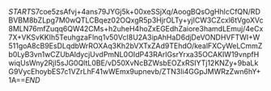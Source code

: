 $START$S7coe5zsAfvj+4ans79JYGj5k+00xeSSjXq/AoogBQsOgHhlcCfQN/RDBVBM8bZLpg7M0wQTLCBqez02OQxgR5p3HjrOLTy+yjICW3CZcxl6tVgoXVc8MLN76mfZuqq6QW42CMs+h2uheH4hoZxEGEdhZaiore3hamdLEmuj/4eCx7X+VKSvKKIh5TeuhgzaFlnq1v50VcI8U2A3ipAhHaD6djDeVONDHVFTWI+W511goA8cB9EsDLqdbWrROXAq3Kh2bVXTxZAd9TEhdO/kealFXCyWeLCmmZb0LyB3vn1wCZUbAldycjUvdPmNL0OIdP43RArlGsrYrxa35OCAKIW19vnpfHwiqUsWny2RjI5sJG0QltL0BE/vD50XvNcBZWsbEOZxRSIYTj12KNZy+9baLkG9VycEhoybES7c1VZrLhF41wWEmx9upnevb/ZTN3Ii4GGpJMWRzZwn6hY+1A==$END$